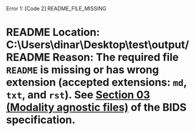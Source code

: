 Error 1: [Code 2] README_FILE_MISSING

README
Location:
C:\Users\dinar\Desktop\test\output/README
Reason:
The required file `README` is missing or has wrong extension (accepted extensions: `md`, `txt`, and `rst`). See <a href="https://bids-specification.readthedocs.io/en/stable/03-modality-agnostic-files.html#readme">Section 03 (Modality agnostic files)</a> of the BIDS specification.
=============================

